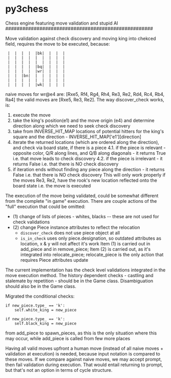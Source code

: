 py3chess
===========

Chess engine featuring move validation and stupid AI
####################################################

Move validation against check discovery and moving king into chekced field, requires the move to be executed, because:
```
 |  |  |  |  |bk|  |  |  |
 |  |  |  |  |  |  |  |  |
 |  |  |  |  |  |  |  |  |
 |  |  |  |  |bq|  |  |  |
 |  |  |  |  |wr|  |  |  |
 |  |  |bn|  |  |  |  |  |
 |  |  |  |  |  |  |  |  |
 |  |  |  |  |wk|  |  |  |
```
naive moves for wr@e4 are: [Rxe5, Rf4, Rg4, Rh4, Re3, Re2, Rd4, Rc4, Rb4, Ra4]
the valid moves are [Rxe5, Re3, Re2].
The way discover_check works, is:
1. execute the move
2. take the king's position(e1) and the move origin (e4) and determine direction along which we need to seek check discovery
3. take from INVERSE_HIT_MAP locations of potential hitters for the king's square and the direction - INVERSE_HIT_MAP['e1'][direction]
4. iterate the returned locations (which are ordered along the direction), and check via board state, if there is a piece
4.1. if the piece is relevant - opposite color, Q/R along lines, and Q/B along diagonals - it returns True i.e. that move leads to check discovery
4.2. if the piece is irrelevant - it returns False i.e. that there is NO check discovery
5. if iteration ends without finding any piece along the direction - it returns False i.e. that there is NO check discovery
This will only work properly if the moves Re3, Re2, have the rook's new location reflected onto the board state i.e. the move is executed

The execution of the move being validated, could be somewhat different from the complete "in game" execution. There are couple actions of the "full" execution that could be omitted:
  * (1) change of lists of pieces - whites, blacks -- these are not used for check validations
  * (2) change Piece instance attributes to reflect the relocation
    * `discover_check` does not use piece object at all
    * `is_in_check` uses only piece.designation, so outdated attributes as location, x & y will not affect it's work
Item (1) is carried out in add_piece and in remove_piece;
Item (2) is carried out, as it's integrated into relocate_piece; relocate_piece is the only action that requires Piece attributes update

The current implementation has the check level validations integrated in the move execution method. The history dependent checks - castling and stalemate by repetition - should be in the Game class. Disambiguation should also be in the Game class.

Migrated the conditional checks:

	if new_piece.type_ == 'k':
        self.white_king = new_piece

    if new_piece.type_ == 'k':
        self.black_king = new_piece

from add_piece to spawn_pieces, as this is the only situation where this may occur, while add_piece is called from few more places

Having all valid moves upfront a human move (instead of all naive moves + validation at execution) is needed, because input notation is compared to these moves. If we compare against naive moves, we may accept prompt, then fail validation during execution. That would entail returning to prompt, but that's not an option in terms of cycle structure.



